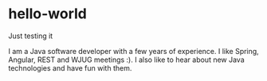 # hello-world
Just testing it

I am a Java software developer with a few years of experience. I like Spring, Angular, REST and WJUG meetings :). I also like to hear about new Java technologies and have fun with them. 
